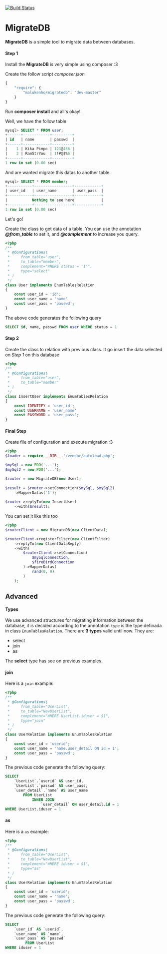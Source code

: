 [![Build Status](https://travis-ci.org/malukenho/MigrateDB.png?branch=master)](https://travis-ci.org/malukenho/MigrateDB)

# MigrateDB




**MigrateDB** is a simple tool to migrate data between databases.

#### Step 1

Install the **MigrateDB** is very simple using composer :3

Create the follow script *composer.json*

```javascript
{
    "require": {
        "malukenho/migratedb": "dev-master"
    }
}
```
Run **composer install** and all's okay!



Well, we have the follow table
```sql
mysql> SELECT * FROM user;
+------+------------+---------+
| id   | name       | passwd  |
+------+------------+---------+
|    1 | Kika Pimpo | 123@456 |
|    2 | RamStrYou  | 1!#@$%6 |
+------+------------+---------+
1 row in set (0.00 sec)
```

And are wanted migrate this datas to another table.
```sql
mysql> SELECT * FROM member;
+-----------+-----------------+------------+
| user_id   | user_name       | user_pass  |
+-----------+-----------------+------------+
|           Nothing to see here            |
+-----------+-----------------+------------+
1 row in set (0.00 sec)
```
Let's go!

Create the class to get data of a table. You can use the annotation ***@from_table*** to set it, and ***@complement*** to increase you query.

```php
<?php
/**
 * @Configurations(
 *     from_table="user",
 *     to_table="member",
 *     complement="WHERE status = '1'",
 *     type="select"
 * )
 */
class User implements EnumTablesRelation
{
	const user_id = 'id';
	const user_name = 'name'
	const user_pass = 'passwd';
}
```

The above code generates the following query

```sql
SELECT id, name, passwd FROM user WHERE status = 1
```

#### Step 2
Create the class to relation with previous class. It go insert the data selected on *Step 1* on this database

```php
<?php
/**
 * @Configurations(
 *     from_table="user",
 *     to_table="member"
 * )
 */
class InsertUser implements EnumTablesRelation
{
	const IDENTIFY = 'user_id';
	const USERNAME = 'user_name'
	const PASSWORD = 'user_pass';
}
```
#### Final Step

Create file of configuration and execute migration :3

```php
<?php
$loader = require __DIR__.'/vendor/autoload.php';

$mySql = new PDO('...');
$mySql2 = new PDO('...');

$router = new MigrateDB(new User);
 
$result = $router->setConnection($mySql, $mySql2)
    ->MapperDatas('1');
 
$router->replyTo(new InsertUser)
    ->with($result);
```
You can set it like this too

```php
<?php
$routerClient = new MigrateDB(new ClientData);

$routerClient->registerFilter(new ClientFilter)
    ->replyTo(new ClientDataReply)
    ->with(
        $routerClient->setConnection(
            $mySqlConnection, 
            $fireBirdConnection
        )->MapperDatas(
            rand(0, 9)
        )
    );
```


## Advanced

#### Types
We use advanced structures for migrating information between the database, it is decided according to the annotation `type` is the type definada in class `EnumTablesRelation`. There are **3 types** valid until now. They are:

- select
- join
- as

The **select** type has see on previous examples.

#### join

Here is a `join` example:

```php
<?php
/**
 * @Configurations(
 *     from_table="UserList",
 *     to_table="NewUserList",
 *     complement="WHERE UserList.iduser = $1",
 *     type="join"
 * )
 */
class UserRelation implements EnumTablesRelation
{
	const user_id = 'userid';
	const user_name = 'name.user_detail ON id = 1';
	const user_pass = 'passwd';
}
```

The previous code generate the following query:

```sql
SELECT 
    `UserList`.`userid` AS user_id, 
    `UserList`.`passwd` AS user_pass, 
    `user_detail`.`name` AS user_name 
        FROM UserList 
            INNER JOIN 
                `user_detail` ON user_detail.id = 1 
WHERE UserList.iduser = 1
```

#### as

Here is a `as` example:

```php
<?php
/**
 * @Configurations(
 *     from_table="UserList",
 *     to_table="NewUserList",
 *     complement="WHERE iduser = $1",
 *     type="as"
 * )
 */
class UserRelation implements EnumTablesRelation
{
	const user_id = 'userid';
	const user_name = 'name';
	const user_pass = 'passwd';
}
```

The previous code generate the following query:

```sql
SELECT 
    `user_id` AS `userid`, 
    `user_name` AS `name`, 
    `user_pass` AS `passwd` 
         FROM UserList 
WHERE iduser = 1
```
